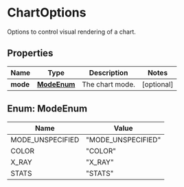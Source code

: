 

# ChartOptions

Options to control visual rendering of a chart.

## Properties

| Name | Type | Description | Notes |
|------------ | ------------- | ------------- | -------------|
|**mode** | [**ModeEnum**](#ModeEnum) | The chart mode. |  [optional] |



## Enum: ModeEnum

| Name | Value |
|---- | -----|
| MODE_UNSPECIFIED | &quot;MODE_UNSPECIFIED&quot; |
| COLOR | &quot;COLOR&quot; |
| X_RAY | &quot;X_RAY&quot; |
| STATS | &quot;STATS&quot; |




